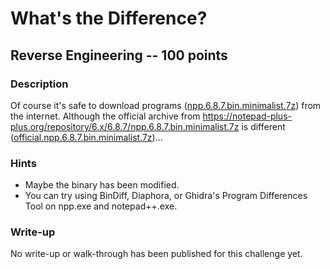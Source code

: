 # What's the Difference?

## Reverse Engineering -- 100 points

### Description

Of course it's safe to download programs ([npp.6.8.7.bin.minimalist.7z](./npp.6.8.7.bin.minimalist.7z)) from the internet. Although the official archive from https://notepad-plus-plus.org/repository/6.x/6.8.7/npp.6.8.7.bin.minimalist.7z is different ([official.npp.6.8.7.bin.minimalist.7z](./official.npp.6.8.7.bin.minimalist.7z))...

### Hints

* Maybe the binary has been modified.
* You can try using BinDiff, Diaphora, or Ghidra's Program Differences Tool on npp.exe and notepad++.exe.


### Write-up

No write-up or walk-through has been published for this challenge yet.

